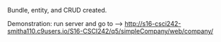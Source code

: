 Bundle, entity, and CRUD created. 

Demonstration: 
run server and go to --> http://s16-csci242-smitha110.c9users.io/S16-CSCI242/q5/simpleCompany/web/company/